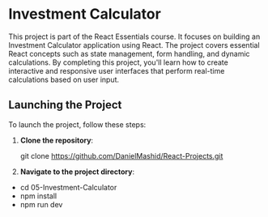 # Investment Calculator

This project is part of the React Essentials course. It focuses on building an Investment Calculator application using React.
The project covers essential React concepts such as state management, form handling, and dynamic calculations.
By completing this project, you'll learn how to create interactive and responsive user interfaces that perform real-time calculations based on user input.

## Launching the Project

To launch the project, follow these steps:

1. **Clone the repository**:

   git clone <https://github.com/DanielMashid/React-Projects.git>

2. **Navigate to the project directory**:

- cd 05-Investment-Calculator
- npm install
- npm run dev
